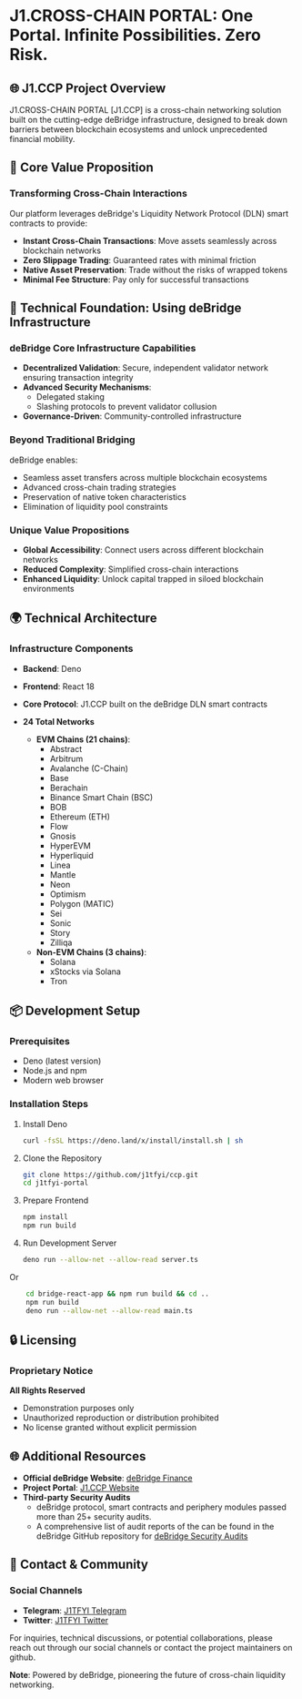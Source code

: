 # J1.CROSS-CHAIN PORTAL: One Portal. Infinite Possibilities. Zero Risk.

## 🌐 J1.CCP Project Overview

J1.CROSS-CHAIN PORTAL [J1.CCP] is a cross-chain networking solution built on the cutting-edge deBridge infrastructure, designed to break down barriers between blockchain ecosystems and unlock unprecedented financial mobility.

## 🚀 Core Value Proposition

### Transforming Cross-Chain Interactions

Our platform leverages deBridge's Liquidity Network Protocol (DLN) smart contracts to provide:
- **Instant Cross-Chain Transactions**: Move assets seamlessly across blockchain networks
- **Zero Slippage Trading**: Guaranteed rates with minimal friction
- **Native Asset Preservation**: Trade without the risks of wrapped tokens
- **Minimal Fee Structure**: Pay only for successful transactions

## 🔗 Technical Foundation: Using deBridge Infrastructure

### deBridge Core Infrastructure Capabilities
- **Decentralized Validation**: Secure, independent validator network ensuring transaction integrity
- **Advanced Security Mechanisms**: 
  - Delegated staking
  - Slashing protocols to prevent validator collusion
- **Governance-Driven**: Community-controlled infrastructure

### Beyond Traditional Bridging
deBridge enables:
- Seamless asset transfers across multiple blockchain ecosystems
- Advanced cross-chain trading strategies
- Preservation of native token characteristics
- Elimination of liquidity pool constraints

### Unique Value Propositions
- **Global Accessibility**: Connect users across different blockchain networks
- **Reduced Complexity**: Simplified cross-chain interactions
- **Enhanced Liquidity**: Unlock capital trapped in siloed blockchain environments

## 🌍 Technical Architecture

### Infrastructure Components
- **Backend**: Deno
- **Frontend**: React 18
- **Core Protocol**: J1.CCP built on the deBridge DLN smart contracts

- **24 Total Networks** 
    - **EVM Chains (21 chains)**:
        - Abstract
        - Arbitrum
        - Avalanche (C-Chain)
        - Base
        - Berachain
        - Binance Smart Chain (BSC)
        - BOB
        - Ethereum (ETH)
        - Flow
        - Gnosis
        - HyperEVM
        - Hyperliquid
        - Linea
        - Mantle
        - Neon
        - Optimism
        - Polygon (MATIC)
        - Sei
        - Sonic
        - Story
        - Zilliqa
    - **Non-EVM Chains (3 chains)**:
        - Solana
        - xStocks via Solana
        - Tron

## 📦 Development Setup

### Prerequisites
- Deno (latest version)
- Node.js and npm
- Modern web browser

### Installation Steps
1. Install Deno
   ```bash
   curl -fsSL https://deno.land/x/install/install.sh | sh
   ```

2. Clone the Repository
   ```bash
   git clone https://github.com/j1tfyi/ccp.git
   cd j1tfyi-portal
   ```

3. Prepare Frontend
   ```bash
   npm install
   npm run build
   ```

4. Run Development Server
   ```bash
   deno run --allow-net --allow-read server.ts
   ```
Or
```bash
    cd bridge-react-app && npm run build && cd ..
    npm run build
    deno run --allow-net --allow-read main.ts
```

## 🔒 Licensing

### Proprietary Notice
**All Rights Reserved**
- Demonstration purposes only
- Unauthorized reproduction or distribution prohibited
- No license granted without explicit permission

## 🌐 Additional Resources
- **Official deBridge Website**: [deBridge Finance](https://debridge.finance/)
- **Project Portal**: [J1.CCP Website](https://ccp.j1t.fyi/)
- **Third-party Security Audits**
    - deBridge protocol, smart contracts and periphery modules passed more than 25+ security audits. 
    - A comprehensive list of audit reports of the can be found in the deBridge GitHub repository for [deBridge Security Audits](https://github.com/debridge-finance/debridge-security)

## 🤝 Contact & Community

### Social Channels
- **Telegram**: [J1TFYI Telegram](https://t.me/j1tfyi)
- **Twitter**: [J1TFYI Twitter](https://x.com/j1tfyi)

For inquiries, technical discussions, or potential collaborations, please reach out through our social channels or contact the project maintainers on github.

**Note**: Powered by deBridge, pioneering the future of cross-chain liquidity networking.
